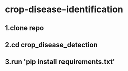 # crop-disease-identification
## 1.clone repo
## 2.cd crop_disease_detection
## 3.run 'pip install requirements.txt'
